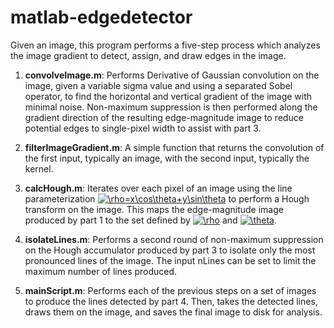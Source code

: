 # matlab-edgedetector

Given an image, this program performs a five-step process which analyzes the image gradient to detect, assign, and draw edges in the image.

1. **convolveImage.m**: Performs Derivative of Gaussian convolution on the image, given a variable sigma value and using a separated Sobel operator, to find the horizontal and vertical gradient of the image with minimal noise. Non-maximum suppression is then performed along the gradient direction of the resulting edge-magnitude image to reduce potential edges to single-pixel width to assist with part 3.

2. **filterImageGradient.m**: A simple function that returns the convolution of the first input, typically an image, with the second input, typically the kernel.

3. **calcHough.m**: Iterates over each pixel of an image using the line parameterization <a href="https://www.codecogs.com/eqnedit.php?latex=\rho=x\cos\theta&plus;y\sin\theta" target="_blank"><img src="https://latex.codecogs.com/png.latex?\rho=x\cos\theta&plus;y\sin\theta" title="\rho=x\cos\theta+y\sin\theta" /></a> to perform a Hough transform on the image. This maps the edge-magnitude image produced by  part 1 to the set defined by <a href="https://www.codecogs.com/eqnedit.php?latex=\rho" target="_blank"><img src="https://latex.codecogs.com/png.latex?\rho" title="\rho" /></a> and <a href="https://www.codecogs.com/eqnedit.php?latex=\theta" target="_blank"><img src="https://latex.codecogs.com/png.latex?\theta" title="\theta" /></a>.

4. **isolateLines.m**: Performs a second round of non-maximum suppression on the Hough accumulator produced by part 3 to isolate only the most pronounced lines of the image. The input nLines can be set to limit the maximum number of lines produced.

5. **mainScript.m**: Performs each of the previous steps on a set of images to produce the lines detected by part 4. Then, takes the detected lines, draws them on the image, and saves the final image to disk for analysis.
